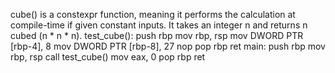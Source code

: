 cube() is a constexpr function, meaning it performs the calculation at compile-time if given constant inputs.
It takes an integer n and returns n cubed (n * n * n).
test_cube():
        push    rbp
        mov     rbp, rsp
        mov     DWORD PTR [rbp-4], 8
        mov     DWORD PTR [rbp-8], 27
        nop
        pop     rbp
        ret
main:
        push    rbp
        mov     rbp, rsp
        call    test_cube()
        mov     eax, 0
        pop     rbp
        ret
